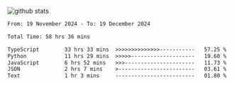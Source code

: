 
![github stats](https://github-readme-stats.vercel.app/api?username=realmahd1&show_icons=true&theme=codeSTACKr&hide_rank=true&count_private=true)

<!--START_SECTION:waka-->

```txt
From: 19 November 2024 - To: 19 December 2024

Total Time: 58 hrs 36 mins

TypeScript        33 hrs 33 mins  >>>>>>>>>>>>>>-----------   57.25 %
Python            11 hrs 29 mins  >>>>>--------------------   19.60 %
JavaScript        6 hrs 52 mins   >>>----------------------   11.73 %
JSON              2 hrs 7 mins    >------------------------   03.61 %
Text              1 hr 3 mins     -------------------------   01.80 %
```

<!--END_SECTION:waka-->
